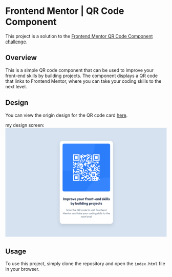 # Frontend Mentor | QR Code Component

This project is a solution to the [Frontend Mentor QR Code Component challenge](https://www.frontendmentor.io/challenges/qr-code-component-iux_sIO_H).

## Overview

This is a simple QR code component that can be used to improve your front-end skills by building projects. The component displays a QR code that links to Frontend Mentor, where you can take your coding skills to the next level.

## Design

You can view the origin design for the QR code card [here](https://www.frontendmentor.io/challenges/qr-code-component-iux_sIO_H).

my design screen: ![Design Screenshot](./images/qr-design-screenshot.png)
## Usage

To use this project, simply clone the repository and open the `index.html` file in your browser.
